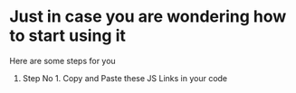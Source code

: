 
<h1>Just in case you are wondering how to start using it</h1>
<p>Here are some steps for you</p>
<ol>
  <li>
    Step No 1. Copy and Paste these JS Links in your code
  </li>
  <p>
     <script src="https://code.jquery.com/jquery-3.7.1.js" integrity="sha256-eKhayi8LEQwp4NKxN+CfCh+3qOVUtJn3QNZ0TciWLP4=" crossorigin="anonymous"></script>
      <br>
      <script src="https://github.com/HassanNaeem2001/JSFormValidationSem1/blob/main/logics.js"></script>
  </p>
</ol>
